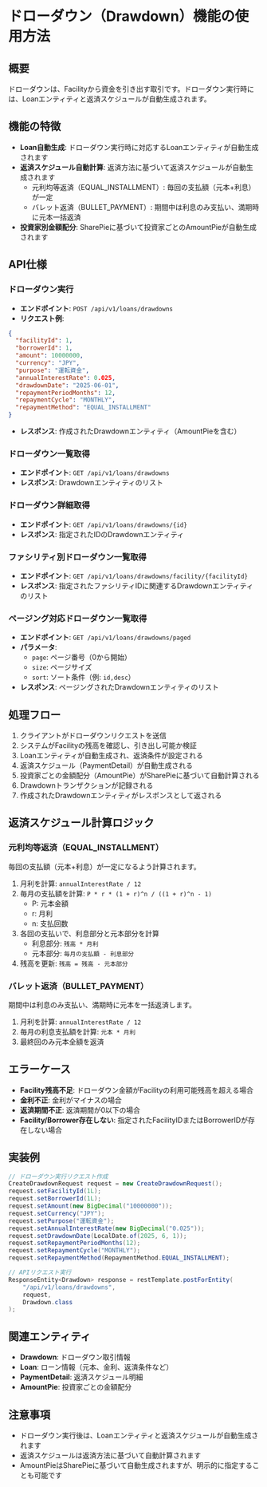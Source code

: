 # ドローダウン（Drawdown）機能の使用方法

## 概要

ドローダウンは、Facilityから資金を引き出す取引です。ドローダウン実行時には、Loanエンティティと返済スケジュールが自動生成されます。

## 機能の特徴

- **Loan自動生成**: ドローダウン実行時に対応するLoanエンティティが自動生成されます
- **返済スケジュール自動計算**: 返済方法に基づいて返済スケジュールが自動生成されます
  - 元利均等返済（EQUAL_INSTALLMENT）: 毎回の支払額（元本+利息）が一定
  - バレット返済（BULLET_PAYMENT）: 期間中は利息のみ支払い、満期時に元本一括返済
- **投資家別金額配分**: SharePieに基づいて投資家ごとのAmountPieが自動生成されます

## API仕様

### ドローダウン実行

- **エンドポイント**: `POST /api/v1/loans/drawdowns`
- **リクエスト例**:

```json
{
  "facilityId": 1,
  "borrowerId": 1,
  "amount": 10000000,
  "currency": "JPY",
  "purpose": "運転資金",
  "annualInterestRate": 0.025,
  "drawdownDate": "2025-06-01",
  "repaymentPeriodMonths": 12,
  "repaymentCycle": "MONTHLY",
  "repaymentMethod": "EQUAL_INSTALLMENT"
}
```

- **レスポンス**: 作成されたDrawdownエンティティ（AmountPieを含む）

### ドローダウン一覧取得

- **エンドポイント**: `GET /api/v1/loans/drawdowns`
- **レスポンス**: Drawdownエンティティのリスト

### ドローダウン詳細取得

- **エンドポイント**: `GET /api/v1/loans/drawdowns/{id}`
- **レスポンス**: 指定されたIDのDrawdownエンティティ

### ファシリティ別ドローダウン一覧取得

- **エンドポイント**: `GET /api/v1/loans/drawdowns/facility/{facilityId}`
- **レスポンス**: 指定されたファシリティIDに関連するDrawdownエンティティのリスト

### ページング対応ドローダウン一覧取得

- **エンドポイント**: `GET /api/v1/loans/drawdowns/paged`
- **パラメータ**:
  - `page`: ページ番号（0から開始）
  - `size`: ページサイズ
  - `sort`: ソート条件（例: `id,desc`）
- **レスポンス**: ページングされたDrawdownエンティティのリスト

## 処理フロー

1. クライアントがドローダウンリクエストを送信
2. システムがFacilityの残高を確認し、引き出し可能か検証
3. Loanエンティティが自動生成され、返済条件が設定される
4. 返済スケジュール（PaymentDetail）が自動生成される
5. 投資家ごとの金額配分（AmountPie）がSharePieに基づいて自動計算される
6. Drawdownトランザクションが記録される
7. 作成されたDrawdownエンティティがレスポンスとして返される

## 返済スケジュール計算ロジック

### 元利均等返済（EQUAL_INSTALLMENT）

毎回の支払額（元本+利息）が一定になるよう計算されます。

1. 月利を計算: `annualInterestRate / 12`
2. 毎月の支払額を計算: `P * r * (1 + r)^n / ((1 + r)^n - 1)`
   - P: 元本金額
   - r: 月利
   - n: 支払回数
3. 各回の支払いで、利息部分と元本部分を計算
   - 利息部分: `残高 * 月利`
   - 元本部分: `毎月の支払額 - 利息部分`
4. 残高を更新: `残高 = 残高 - 元本部分`

### バレット返済（BULLET_PAYMENT）

期間中は利息のみ支払い、満期時に元本を一括返済します。

1. 月利を計算: `annualInterestRate / 12`
2. 毎月の利息支払額を計算: `元本 * 月利`
3. 最終回のみ元本全額を返済

## エラーケース

- **Facility残高不足**: ドローダウン金額がFacilityの利用可能残高を超える場合
- **金利不正**: 金利がマイナスの場合
- **返済期間不正**: 返済期間が0以下の場合
- **Facility/Borrower存在しない**: 指定されたFacilityIDまたはBorrowerIDが存在しない場合

## 実装例

```java
// ドローダウン実行リクエスト作成
CreateDrawdownRequest request = new CreateDrawdownRequest();
request.setFacilityId(1L);
request.setBorrowerId(1L);
request.setAmount(new BigDecimal("10000000"));
request.setCurrency("JPY");
request.setPurpose("運転資金");
request.setAnnualInterestRate(new BigDecimal("0.025"));
request.setDrawdownDate(LocalDate.of(2025, 6, 1));
request.setRepaymentPeriodMonths(12);
request.setRepaymentCycle("MONTHLY");
request.setRepaymentMethod(RepaymentMethod.EQUAL_INSTALLMENT);

// APIリクエスト実行
ResponseEntity<Drawdown> response = restTemplate.postForEntity(
    "/api/v1/loans/drawdowns",
    request,
    Drawdown.class
);
```

## 関連エンティティ

- **Drawdown**: ドローダウン取引情報
- **Loan**: ローン情報（元本、金利、返済条件など）
- **PaymentDetail**: 返済スケジュール明細
- **AmountPie**: 投資家ごとの金額配分

## 注意事項

- ドローダウン実行後は、Loanエンティティと返済スケジュールが自動生成されます
- 返済スケジュールは返済方法に基づいて自動計算されます
- AmountPieはSharePieに基づいて自動生成されますが、明示的に指定することも可能です
